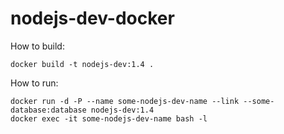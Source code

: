 nodejs-dev-docker
====

How to build:
```shell
docker build -t nodejs-dev:1.4 .
```

How to run:
```shell
docker run -d -P --name some-nodejs-dev-name --link --some-database:database nodejs-dev:1.4
docker exec -it some-nodejs-dev-name bash -l
```
